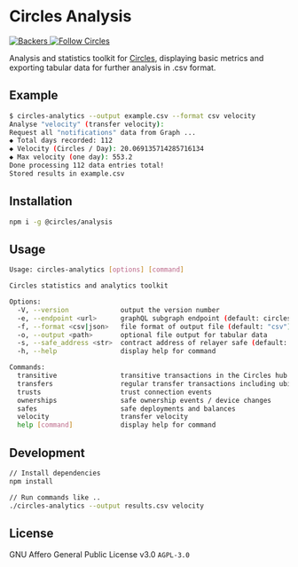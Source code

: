 # Circles Analysis

<p>
  <a href="https://opencollective.com/circles">
    <img src="https://opencollective.com/circles/supporters/badge.svg" alt="Backers">
  </a>
  <a href="https://twitter.com/CirclesUBI">
    <img src="https://img.shields.io/twitter/follow/circlesubi.svg?label=follow+circles" alt="Follow Circles">
  </a>
</p>

Analysis and statistics toolkit for [Circles](https://joincircles.net/), displaying basic metrics and exporting tabular data for further analysis in .csv format.

## Example

```bash
$ circles-analytics --output example.csv --format csv velocity
Analyse "velocity" (transfer velocity):
Request all "notifications" data from Graph ...
◆ Total days recorded: 112
◆ Velocity (Circles / Day): 20.069135714285716134
◆ Max velocity (one day): 553.2
Done processing 112 data entries total!
Stored results in example.csv
```

## Installation

```bash
npm i -g @circles/analysis
```

## Usage

```bash
Usage: circles-analytics [options] [command]

Circles statistics and analytics toolkit

Options:
  -V, --version             output the version number
  -e, --endpoint <url>      graphQL subgraph endpoint (default: circles server)
  -f, --format <csv|json>   file format of output file (default: "csv")
  -o, --output <path>       optional file output for tabular data
  -s, --safe_address <str>  contract address of relayer safe (default: circles contract)
  -h, --help                display help for command

Commands:
  transitive                transitive transactions in the Circles hub
  transfers                 regular transfer transactions including ubi payouts and gas fees
  trusts                    trust connection events
  ownerships                safe ownership events / device changes
  safes                     safe deployments and balances
  velocity                  transfer velocity
  help [command]            display help for command
```

## Development

```bash
// Install dependencies
npm install

// Run commands like ..
./circles-analytics --output results.csv velocity
```

## License

GNU Affero General Public License v3.0 `AGPL-3.0`
